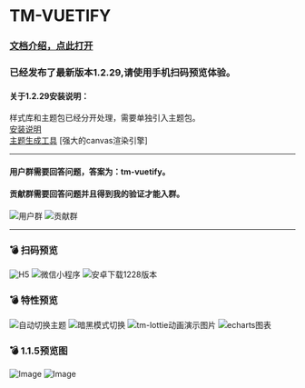 # TM-VUETIFY

### [文档介绍，点此打开](http://jx2d.cn)
### 已经发布了最新版本1.2.29,请使用手机扫码预览体验。

#### 关于1.2.29安装说明：
样式库和主题包已经分开处理，需要单独引入主题包。<br>
[安装说明](http://localhost:8081/guid/start/%E5%AE%89%E8%A3%85.html)<br>
[主题生成工具](https://jx2d.cn/themetool/)
[强大的canvas渲染引擎]


---

#### 用户群需要回答问题，答案为：tm-vuetify。
#### 贡献群需要回答问题并且得到我的验证才能入群。
![用户群](https://jx2d.cn/yuwuimages/tmUI%E7%94%A8%E6%88%B7%E7%BE%A4%E7%BE%A4%E8%81%8A%E4%BA%8C%E7%BB%B4%E7%A0%81.png)
![贡献群](https://jx2d.cn/yuwuimages/tmUI%E8%B4%A1%E7%8C%AE%E7%BE%A4%E7%BE%A4%E8%81%8A%E4%BA%8C%E7%BB%B4%E7%A0%81.png)

---

### :bomb: 扫码预览
![H5](http://jx2d.cn/uniapp/static/qrprev.png)
![微信小程序](https://jx2d.cn/yuwuimages/weichatapp.jpg)
![安卓下载1228版本](https://jx2d.cn/yuwuimages/ewm.png)
### :bomb: 特性预览
![自动切换主题](https://jx2d.cn/yuwuimages/themechange.gif)
![暗黑模式切换](https://jx2d.cn/yuwuimages/blacktheme.gif)
![tm-lottie动画演示图片](https://jx2d.cn/yuwuimages/lottie/ani_lottie_play.gif)
![echarts图表](https://jx2d.cn/yuwuimages/echarts.gif)
### :bomb: 1.1.5预览图
![Image](https://jx2d.cn/images/1@2x.jpg)
![Image](https://jx2d.cn/images/2@2x.jpg)

